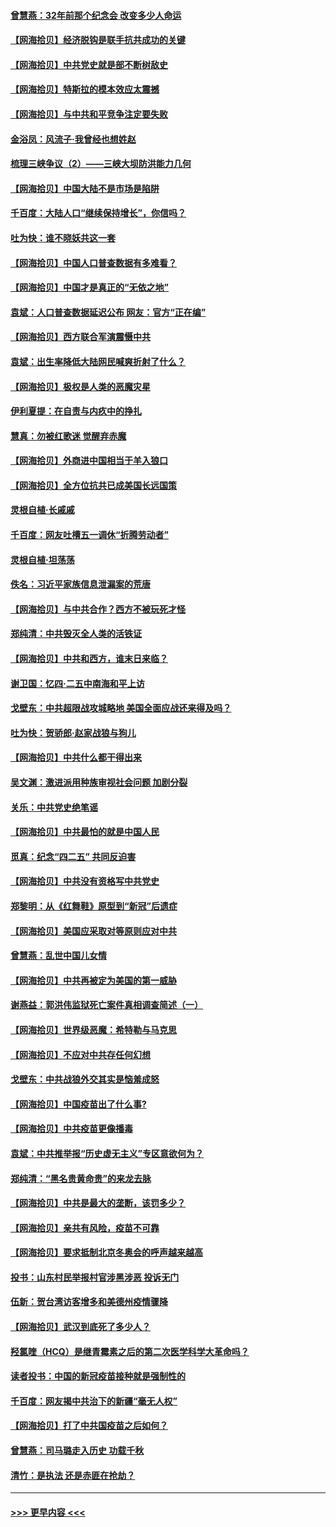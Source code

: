 #### [曾慧燕：32年前那个纪念会 改变多少人命运](../pages/nsc993/n12934233.md?t=05100301) 
#### [【网海拾贝】经济脱钩是联手抗共成功的关键](../pages/nsc993/n12934176.md?t=05100301) 
#### [【网海拾贝】中共党史就是部不断树敌史](../pages/nsc993/n12932844.md?t=05100301) 
#### [【网海拾贝】特斯拉的模本效应太震撼](../pages/nsc993/n12925626.md?t=05100301) 
#### [【网海拾贝】与中共和平竞争注定要失败](../pages/nsc993/n12923326.md?t=05100301) 
#### [金浴凤：风流子‧我曾经也想姓赵](../pages/nsc993/n12920911.md?t=05100301) 
#### [梳理三峡争议（2）——三峡大坝防洪能力几何](../pages/nsc993/n12920173.md?t=05100301) 
#### [【网海拾贝】中国大陆不是市场是陷阱](../pages/nsc993/n12920143.md?t=05100301) 
#### [千百度：大陆人口“继续保持增长”，你信吗？](../pages/nsc993/n12918946.md?t=05100301) 
#### [吐为快：谁不晓妖共这一套](../pages/nsc993/n12918941.md?t=05100301) 
#### [【网海拾贝】中国人口普查数据有多难看？](../pages/nsc993/n12917822.md?t=05100301) 
#### [【网海拾贝】中国才是真正的“无依之地”](../pages/nsc993/n12915845.md?t=05100301) 
#### [袁斌：人口普查数据延迟公布 网友：官方“正在编”](../pages/nsc993/n12915748.md?t=05100301) 
#### [【网海拾贝】西方联合军演震慑中共](../pages/nsc993/n12913466.md?t=05100301) 
#### [袁斌：出生率降低大陆网民喊爽折射了什么？](../pages/nsc993/n12913365.md?t=05100301) 
#### [【网海拾贝】极权是人类的恶魔灾星](../pages/nsc993/n12910697.md?t=05100301) 
#### [伊利夏提：在自责与内疚中的挣扎](../pages/nsc993/n12910493.md?t=05100301) 
#### [慧真：勿被红歌迷 觉醒弃赤魔](../pages/nsc993/n12910485.md?t=05100301) 
#### [【网海拾贝】外商进中国相当于羊入狼口](../pages/nsc993/n12908274.md?t=05100301) 
#### [【网海拾贝】全方位抗共已成美国长远国策](../pages/nsc993/n12906878.md?t=05100301) 
#### [灵根自植‧长戚戚](../pages/nsc993/n12905585.md?t=05100301) 
#### [千百度：网友吐槽五一调休“折腾劳动者”](../pages/nsc993/n12905934.md?t=05100301) 
#### [灵根自植‧坦荡荡](../pages/nsc993/n12905562.md?t=05100301) 
#### [佚名：习近平家族信息泄漏案的荒唐](../pages/nsc993/n12904705.md?t=05100301) 
#### [【网海拾贝】与中共合作？西方不被玩死才怪](../pages/nsc993/n12903873.md?t=05100301) 
#### [郑纯清：中共毁灭全人类的活铁证](../pages/nsc993/n12903785.md?t=05100301) 
#### [【网海拾贝】中共和西方，谁末日来临？](../pages/nsc993/n12903482.md?t=05100301) 
#### [谢卫国：忆四‧二五中南海和平上访](../pages/nsc993/n12902192.md?t=05100301) 
#### [戈壁东：中共超限战攻城略地 美国全面应战还来得及吗？](../pages/nsc993/n12902297.md?t=05100301) 
#### [吐为快：贺骄郎‧赵家战狼与狗儿](../pages/nsc993/n12902280.md?t=05100301) 
#### [【网海拾贝】中共什么都干得出来](../pages/nsc993/n12897500.md?t=05100301) 
#### [吴文渊：激进派用种族审视社会问题 加剧分裂](../pages/nsc993/n12893881.md?t=05100301) 
#### [关乐：中共党史绝笔谣](../pages/nsc993/n12897270.md?t=05100301) 
#### [【网海拾贝】中共最怕的就是中国人民](../pages/nsc993/n12894705.md?t=05100301) 
#### [觅真：纪念“四二五” 共同反迫害](../pages/nsc993/n12894553.md?t=05100301) 
#### [【网海拾贝】中共没有资格写中共党史](../pages/nsc993/n12892231.md?t=05100301) 
#### [郑黎明：从《红舞鞋》原型到“新冠”后遗症](../pages/nsc993/n12890469.md?t=05100301) 
#### [【网海拾贝】美国应采取对等原则应对中共](../pages/nsc993/n12889176.md?t=05100301) 
#### [曾慧燕：乱世中国儿女情](../pages/nsc993/n12887931.md?t=05100301) 
#### [【网海拾贝】中共再被定为美国的第一威胁](../pages/nsc993/n12887580.md?t=05100301) 
#### [谢燕益：郭洪伟监狱死亡案件真相调查简述（一）](../pages/nsc993/n12885648.md?t=05100301) 
#### [【网海拾贝】世界级恶魔：希特勒与马克思](../pages/nsc993/n12884062.md?t=05100301) 
#### [【网海拾贝】不应对中共存任何幻想](../pages/nsc993/n12881460.md?t=05100301) 
#### [戈壁东：中共战狼外交其实是恼羞成怒](../pages/nsc993/n12880392.md?t=05100301) 
#### [【网海拾贝】中国疫苗出了什么事?](../pages/nsc993/n12879124.md?t=05100301) 
#### [【网海拾贝】中共疫苗更像播毒](../pages/nsc993/n12876631.md?t=05100301) 
#### [袁斌：中共推举报“历史虚无主义”专区意欲何为？](../pages/nsc993/n12876530.md?t=05100301) 
#### [郑纯清：“黑名贵黄命贵”的来龙去脉](../pages/nsc993/n12875589.md?t=05100301) 
#### [【网海拾贝】中共是最大的垄断，该罚多少？](../pages/nsc993/n12874006.md?t=05100301) 
#### [【网海拾贝】亲共有风险，疫苗不可靠](../pages/nsc993/n12872224.md?t=05100301) 
#### [【网海拾贝】要求抵制北京冬奥会的呼声越来越高](../pages/nsc993/n12868962.md?t=05100301) 
#### [投书：山东村民举报村官涉黑涉恶 投诉无门](../pages/nsc993/n12869726.md?t=05100301) 
#### [伍新：贺台湾访客增多和美德州疫情骤降](../pages/nsc993/n12865651.md?t=05100301) 
#### [【网海拾贝】武汉到底死了多少人？](../pages/nsc993/n12863707.md?t=05100301) 
#### [羟氯喹（HCQ）是继青霉素之后的第二次医学科学大革命吗？](../pages/nsc993/n12638564.md?t=05100301) 
#### [读者投书：中国的新冠疫苗接种就是强制性的](../pages/nsc993/n12859932.md?t=05100301) 
#### [千百度：网友揭中共治下的新疆“毫无人权”](../pages/nsc993/n12858385.md?t=05100301) 
#### [【网海拾贝】打了中共国疫苗之后如何？](../pages/nsc993/n12857866.md?t=05100301) 
#### [曾慧燕：司马璐走入历史 功载千秋](../pages/nsc993/n12856996.md?t=05100301) 
#### [清竹：是执法 还是赤匪在抢劫？](../pages/nsc993/n12856952.md?t=05100301) 

----
#### [ >>> 更早内容 <<< ](../indexes/nsc993-earlier.md)
